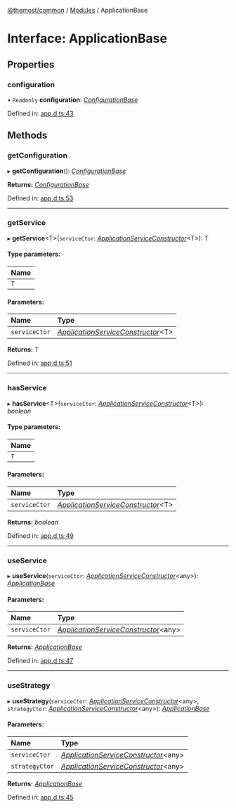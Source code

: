 [@themost/common](../README.md) / [Modules](../modules.md) / ApplicationBase

# Interface: ApplicationBase

## Properties

### configuration

• `Readonly` **configuration**: [*ConfigurationBase*](../classes/configurationbase.md)

Defined in: [app.d.ts:43](https://github.com/themost-framework/themost-common/blob/580db67/app.d.ts#L43)

## Methods

### getConfiguration

▸ **getConfiguration**(): [*ConfigurationBase*](../classes/configurationbase.md)

**Returns:** [*ConfigurationBase*](../classes/configurationbase.md)

Defined in: [app.d.ts:53](https://github.com/themost-framework/themost-common/blob/580db67/app.d.ts#L53)

___

### getService

▸ **getService**<T\>(`serviceCtor`: [*ApplicationServiceConstructor*](../modules.md#applicationserviceconstructor)<T\>): T

#### Type parameters:

Name |
:------ |
`T` |

#### Parameters:

Name | Type |
:------ | :------ |
`serviceCtor` | [*ApplicationServiceConstructor*](../modules.md#applicationserviceconstructor)<T\> |

**Returns:** T

Defined in: [app.d.ts:51](https://github.com/themost-framework/themost-common/blob/580db67/app.d.ts#L51)

___

### hasService

▸ **hasService**<T\>(`serviceCtor`: [*ApplicationServiceConstructor*](../modules.md#applicationserviceconstructor)<T\>): *boolean*

#### Type parameters:

Name |
:------ |
`T` |

#### Parameters:

Name | Type |
:------ | :------ |
`serviceCtor` | [*ApplicationServiceConstructor*](../modules.md#applicationserviceconstructor)<T\> |

**Returns:** *boolean*

Defined in: [app.d.ts:49](https://github.com/themost-framework/themost-common/blob/580db67/app.d.ts#L49)

___

### useService

▸ **useService**(`serviceCtor`: [*ApplicationServiceConstructor*](../modules.md#applicationserviceconstructor)<any\>): [*ApplicationBase*](applicationbase.md)

#### Parameters:

Name | Type |
:------ | :------ |
`serviceCtor` | [*ApplicationServiceConstructor*](../modules.md#applicationserviceconstructor)<any\> |

**Returns:** [*ApplicationBase*](applicationbase.md)

Defined in: [app.d.ts:47](https://github.com/themost-framework/themost-common/blob/580db67/app.d.ts#L47)

___

### useStrategy

▸ **useStrategy**(`serviceCtor`: [*ApplicationServiceConstructor*](../modules.md#applicationserviceconstructor)<any\>, `strategyCtor`: [*ApplicationServiceConstructor*](../modules.md#applicationserviceconstructor)<any\>): [*ApplicationBase*](applicationbase.md)

#### Parameters:

Name | Type |
:------ | :------ |
`serviceCtor` | [*ApplicationServiceConstructor*](../modules.md#applicationserviceconstructor)<any\> |
`strategyCtor` | [*ApplicationServiceConstructor*](../modules.md#applicationserviceconstructor)<any\> |

**Returns:** [*ApplicationBase*](applicationbase.md)

Defined in: [app.d.ts:45](https://github.com/themost-framework/themost-common/blob/580db67/app.d.ts#L45)
